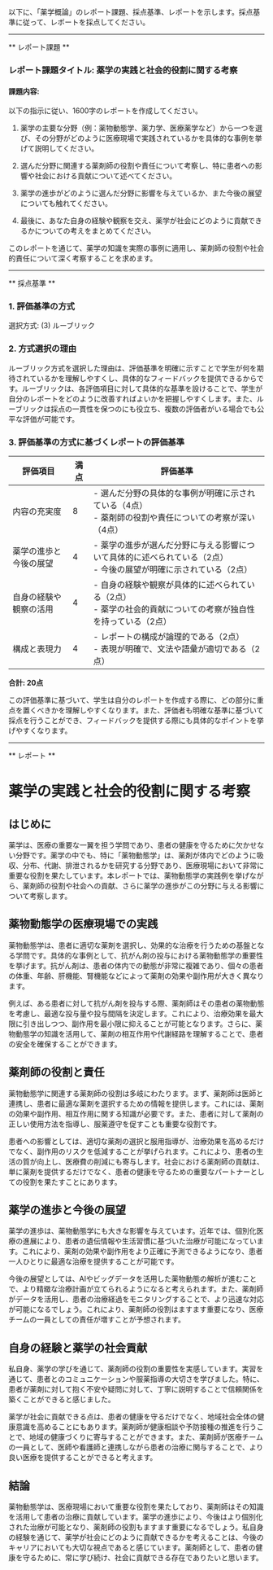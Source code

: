 以下に、「薬学概論」のレポート課題、採点基準、レポートを示します。採点基準に従って、レポートを採点してください。

---------------------------------------
** レポート課題 **

### レポート課題タイトル: 薬学の実践と社会的役割に関する考察

#### 課題内容:
以下の指示に従い、1600字のレポートを作成してください。

1. 薬学の主要な分野（例：薬物動態学、薬力学、医療薬学など）から一つを選び、その分野がどのように医療現場で実践されているかを具体的な事例を挙げて説明してください。

2. 選んだ分野に関連する薬剤師の役割や責任について考察し、特に患者への影響や社会における貢献について述べてください。

3. 薬学の進歩がどのように選んだ分野に影響を与えているか、また今後の展望についても触れてください。

4. 最後に、あなた自身の経験や観察を交え、薬学が社会にどのように貢献できるかについての考えをまとめてください。

このレポートを通じて、薬学の知識を実際の事例に適用し、薬剤師の役割や社会的責任について深く考察することを求めます。

---------------------------------------
** 採点基準 **

### 1. 評価基準の方式
選択方式: (3) ルーブリック

### 2. 方式選択の理由
ルーブリック方式を選択した理由は、評価基準を明確に示すことで学生が何を期待されているかを理解しやすくし、具体的なフィードバックを提供できるからです。ルーブリックは、各評価項目に対して具体的な基準を設けることで、学生が自分のレポートをどのように改善すればよいかを把握しやすくします。また、ルーブリックは採点の一貫性を保つのにも役立ち、複数の評価者がいる場合でも公平な評価が可能です。

### 3. 評価基準の方式に基づくレポートの評価基準

| 評価項目                     | 満点 | 評価基準                                                                                     |
|------------------------------|------|----------------------------------------------------------------------------------------------|
| 内容の充実度                 | 8    | - 選んだ分野の具体的な事例が明確に示されている（4点）<br>- 薬剤師の役割や責任についての考察が深い（4点） |
| 薬学の進歩と今後の展望     | 4    | - 薬学の進歩が選んだ分野に与える影響について具体的に述べられている（2点）<br>- 今後の展望が明確に示されている（2点） |
| 自身の経験や観察の活用     | 4    | - 自身の経験や観察が具体的に述べられている（2点）<br>- 薬学の社会的貢献についての考察が独自性を持っている（2点） |
| 構成と表現力               | 4    | - レポートの構成が論理的である（2点）<br>- 表現が明確で、文法や語彙が適切である（2点）                     |

**合計: 20点** 

この評価基準に基づいて、学生は自分のレポートを作成する際に、どの部分に重点を置くべきかを理解しやすくなります。また、評価者も明確な基準に基づいて採点を行うことができ、フィードバックを提供する際にも具体的なポイントを挙げやすくなります。

---------------------------------------
** レポート **
# 薬学の実践と社会的役割に関する考察

## はじめに

薬学は、医療の重要な一翼を担う学問であり、患者の健康を守るために欠かせない分野です。薬学の中でも、特に「薬物動態学」は、薬剤が体内でどのように吸収、分布、代謝、排泄されるかを研究する分野であり、医療現場において非常に重要な役割を果たしています。本レポートでは、薬物動態学の実践例を挙げながら、薬剤師の役割や社会への貢献、さらに薬学の進歩がこの分野に与える影響について考察します。

## 薬物動態学の医療現場での実践

薬物動態学は、患者に適切な薬剤を選択し、効果的な治療を行うための基盤となる学問です。具体的な事例として、抗がん剤の投与における薬物動態学の重要性を挙げます。抗がん剤は、患者の体内での動態が非常に複雑であり、個々の患者の体重、年齢、肝機能、腎機能などによって薬剤の効果や副作用が大きく異なります。

例えば、ある患者に対して抗がん剤を投与する際、薬剤師はその患者の薬物動態を考慮し、最適な投与量や投与間隔を決定します。これにより、治療効果を最大限に引き出しつつ、副作用を最小限に抑えることが可能となります。さらに、薬物動態学の知識を活用して、薬剤の相互作用や代謝経路を理解することで、患者の安全を確保することができます。

## 薬剤師の役割と責任

薬物動態学に関連する薬剤師の役割は多岐にわたります。まず、薬剤師は医師と連携し、患者に最適な薬剤を選択するための情報を提供します。これには、薬剤の効果や副作用、相互作用に関する知識が必要です。また、患者に対して薬剤の正しい使用方法を指導し、服薬遵守を促すことも重要な役割です。

患者への影響としては、適切な薬剤の選択と服用指導が、治療効果を高めるだけでなく、副作用のリスクを低減することが挙げられます。これにより、患者の生活の質が向上し、医療費の削減にも寄与します。社会における薬剤師の貢献は、単に薬剤を提供するだけでなく、患者の健康を守るための重要なパートナーとしての役割を果たすことにあります。

## 薬学の進歩と今後の展望

薬学の進歩は、薬物動態学にも大きな影響を与えています。近年では、個別化医療の進展により、患者の遺伝情報や生活習慣に基づいた治療が可能になっています。これにより、薬剤の効果や副作用をより正確に予測できるようになり、患者一人ひとりに最適な治療を提供することが可能です。

今後の展望としては、AIやビッグデータを活用した薬物動態の解析が進むことで、より精緻な治療計画が立てられるようになると考えられます。また、薬剤師がデータを活用し、患者の治療経過をモニタリングすることで、より迅速な対応が可能になるでしょう。これにより、薬剤師の役割はますます重要になり、医療チームの一員としての責任が増すことが予想されます。

## 自身の経験と薬学の社会貢献

私自身、薬学の学びを通じて、薬剤師の役割の重要性を実感しています。実習を通じて、患者とのコミュニケーションや服薬指導の大切さを学びました。特に、患者が薬剤に対して抱く不安や疑問に対して、丁寧に説明することで信頼関係を築くことができると感じました。

薬学が社会に貢献できる点は、患者の健康を守るだけでなく、地域社会全体の健康意識を高めることにもあります。薬剤師が健康相談や予防接種の推進を行うことで、地域の健康づくりに寄与することができます。また、薬剤師が医療チームの一員として、医師や看護師と連携しながら患者の治療に関与することで、より良い医療を提供することができると考えます。

## 結論

薬物動態学は、医療現場において重要な役割を果たしており、薬剤師はその知識を活用して患者の治療に貢献しています。薬学の進歩により、今後はより個別化された治療が可能となり、薬剤師の役割もますます重要になるでしょう。私自身の経験を通じて、薬学が社会にどのように貢献できるかを考えることは、今後のキャリアにおいても大切な視点であると感じています。薬剤師として、患者の健康を守るために、常に学び続け、社会に貢献できる存在でありたいと思います。

